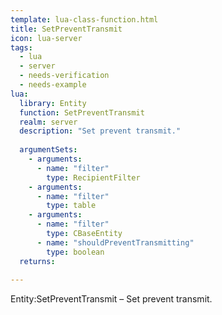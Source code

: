 ```yaml
---
template: lua-class-function.html
title: SetPreventTransmit
icon: lua-server
tags:
  - lua
  - server
  - needs-verification
  - needs-example
lua:
  library: Entity
  function: SetPreventTransmit
  realm: server
  description: "Set prevent transmit."
  
  argumentSets:
    - arguments:
      - name: "filter"
        type: RecipientFilter
    - arguments:
      - name: "filter"
        type: table
    - arguments:
      - name: "filter"
        type: CBaseEntity
      - name: "shouldPreventTransmitting"
        type: boolean
  returns:
    
---
```


<div class="lua__search__keywords">
Entity:SetPreventTransmit &#x2013; Set prevent transmit.
</div>

